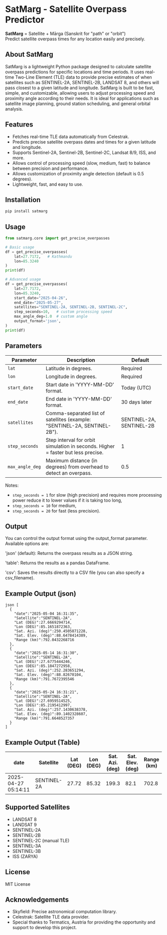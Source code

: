 # SatMarg - Satellite Overpass Predictor

**SatMarg** = Satellite + Mārga (Sanskrit for "path" or "orbit")  
Predict satellite overpass times for any location easily and precisely.

## About SatMarg

SatMarg is a lightweight Python package designed to calculate satellite overpass predictions for specific locations and time periods. It uses real-time Two-Line Element (TLE) data to provide precise estimates of when satellites such as SENTINEL-2A, SENTINEL-2B, LANDSAT 8, and others will pass closest to a given latitude and longitude. SatMarg is built to be fast, simple, and customizable, allowing users to adjust processing speed and proximity angle according to their needs. It is ideal for applications such as satellite image planning, ground station scheduling, and general orbital analysis.

## Features

- Fetches real-time TLE data automatically from Celestrak.
- Predicts precise satellite overpass dates and times for a given latitude and longitude.
- Supports Sentinel-2A, Sentinel-2B, Sentinel-2C, Landsat 8/9, ISS, and more.
- Allows control of processing speed (slow, medium, fast) to balance between precision and performance.
- Allows customization of proximity angle detection (default is 0.5 degrees).
- Lightweight, fast, and easy to use.

## Installation

```bash
pip install satmarg
```

## Usage

```python
from satmarg.core import get_precise_overpasses

# Basic usage
df = get_precise_overpasses(
    lat=27.7172,   # Kathmandu
    lon=85.3240
)
print(df)

# Advanced usage
df = get_precise_overpasses(
    lat=27.7172,
    lon=85.3240,
    start_date="2025-04-26",
    end_date="2025-05-27",
    satellites="SENTINEL-2A, SENTINEL-2B, SENTINEL-2C",
    step_seconds=10,   # custom processing speed
    max_angle_deg=1.0  # custom angle
    output_format='json', 
)
print(df)
```

## Parameters

| Parameter         | Description                                                                 | Default          |
| ----------------- | --------------------------------------------------------------------------- | ---------------- |
| `lat`             | Latitude in degrees.                                                        | Required         |
| `lon`             | Longitude in degrees.                                                       | Required         |
| `start_date`      | Start date in 'YYYY-MM-DD' format.                                           | Today (UTC)      |
| `end_date`        | End date in 'YYYY-MM-DD' format.                                             | 30 days later    |
| `satellites`      | Comma-separated list of satellites (example: "SENTINEL-2A, SENTINEL-2B").    | SENTINEL-2A, SENTINEL-2B |
| `step_seconds`    | Step interval for orbit simulation in seconds. Higher = faster but less precise. | 1               |
| `max_angle_deg`   | Maximum distance (in degrees) from overhead to detect an overpass.           | 0.5              |

Notes:  
- `step_seconds = 1` for slow (high precision) and requires more processing power reduce it to lower values if it is taking too long,  
- `step_seconds = 10` for medium,  
- `step_seconds = 20` for fast (less precision).

## Output
You can control the output format using the output_format parameter. Available options are:

'json' (default): Returns the overpass results as a JSON string.

'table': Returns the results as a pandas DataFrame.

'csv': Saves the results directly to a CSV file (you can also specify a csv_filename).

## Example Output (json)
```
json [
  {
    "date":"2025-05-04 16:31:35",
    "Satellite":"SENTINEL-2A",
    "Lat (DEG)":27.6669294714,
    "Lon (DEG)":85.1651872363,
    "Sat. Azi. (deg)":250.4505871228,
    "Sat. Elev. (deg)":88.6478414389,
    "Range (km)":792.0432268716
  },
  {
    "date":"2025-05-14 16:31:30",
    "Satellite":"SENTINEL-2A",
    "Lat (DEG)":27.6775444246,
    "Lon (DEG)":85.1847272958,
    "Sat. Azi. (deg)":252.283651294,
    "Sat. Elev. (deg)":88.82670104,
    "Range (km)":791.7672395546
  },
  {
    "date":"2025-05-24 16:31:21",
    "Satellite":"SENTINEL-2A",
    "Lat (DEG)":27.6959514525,
    "Lon (DEG)":85.2195412997,
    "Sat. Azi. (deg)":257.1430638378,
    "Sat. Elev. (deg)":89.1402328607,
    "Range (km)":791.6648527357
  }
]
```

## Example Output (Table)

| date                | Satellite    | Lat (DEG) | Lon (DEG) | Sat. Azi. (deg) | Sat. Elev. (deg) | Range (km) |
|---------------------|--------------|-----------|-----------|-----------------|-----------------|------------|
| 2025-04-27 05:14:11  | SENTINEL-2A  | 27.72     | 85.32     | 199.3           | 82.1             | 702.8      |

## Supported Satellites

- LANDSAT 8
- LANDSAT 9
- SENTINEL-2A
- SENTINEL-2B
- SENTINEL-2C (manual TLE)
- SENTINEL-3A
- SENTINEL-3B
- ISS (ZARYA)

## License

MIT License

## Acknowledgements

- Skyfield: Precise astronomical computation library.
- Celestrak: Satellite TLE data provider.
- Special thanks to Termatics, Austria for providing the opportunity and support to develop this project.

